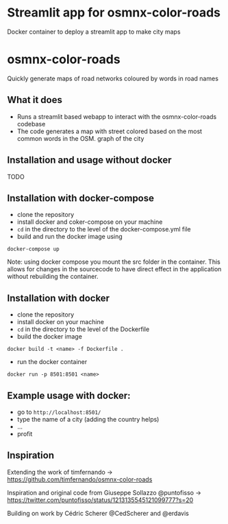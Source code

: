 # Streamlit app for osmnx-color-roads
Docker container to deploy a streamlit app to make city maps

# osmnx-color-roads
Quickly generate maps of road networks coloured by words in road names

## What it does

* Runs a streamlit based webapp to interact with the osmnx-color-roads codebase
* The code generates a map with street colored based on the most common words in the OSM. graph of the city

## Installation and usage without docker
TODO

## Installation with docker-compose

* clone the repository
* install docker and coker-compose on your machine
* `cd` in the directory to the level of the docker-compose.yml file
* build and  run the docker image using
```
docker-compose up
```

Note: using docker compose you mount the src folder in the container. This allows for changes in the sourcecode to have
direct effect in the application without rebuilding the container. 

## Installation with docker

* clone the repository
* install docker on your machine
* `cd` in the directory to the level of the Dockerfile
* build the docker image
```
docker build -t <name> -f Dockerfile .
```
* run the docker container
```
docker run -p 8501:8501 <name>
```

## Example usage with docker:
* go to `http://localhost:8501/`
* type the name of a city (adding the country helps)
* ...
* profit

## Inspiration
Extending the work of timfernando
-> https://github.com/timfernando/osmnx-color-roads

Inspiration and original code from Giuseppe Sollazzo @puntofisso
-> https://twitter.com/puntofisso/status/1213135545121099777?s=20

Building on work by Cédric Scherer @CedScherer and @erdavis

